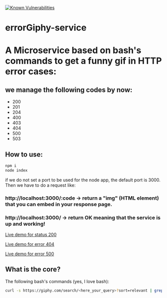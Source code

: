 [![Known Vulnerabilities](https://snyk.io/test/github/mrm8488/errorgiphy-service/badge.svg)](https://snyk.io/test/github/mrm8488/errorgiphy-service)
# errorGiphy-service
# A Microservice based on bash's commands to get a funny gif in HTTP error cases:
## we manage the following codes by now:
- 200
- 201
- 204
- 400
- 403
- 404
- 500
- 503

## How to use:

```js
npm i
node index
```
if we do not set a port to be used for the node app, the default port is 3000.
Then we have to do a request like:
### http://localhost:3000/:code -> return a "img" (HTML element) that you can embed in your response page.
### http://localhost:3000/ -> return OK meaning that the service is up and working!

[Live demo for status 200](https://errorgiphy-service.herokuapp.com/200)

[Live demo for error 404](https://errorgiphy-service.herokuapp.com/404)

[Live demo for error 500](https://errorgiphy-service.herokuapp.com/500)



## What is the core?
The following bash's commands (yes, I love bash):

```sh
curl -s https://giphy.com/search/<here_your_query>?sort=relevant | grep url | head -n 1 | tr -s " " | cut -f4 -d " " | cut -f2 -d "=" | tr -d ">"`
```


